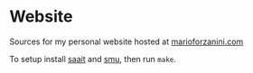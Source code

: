 # Website
Sources for my personal website hosted at [marioforzanini.com](marioforzanini.com)

To setup install [saait](https://git.codemadness.org/saait) and
[smu](https://github.com/Gottox/smu), then run ```make```.
